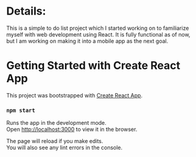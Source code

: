 # Details:
This is a simple to do list project which I started working on to familiarize myself with web development using React. It is fully functional as of now, but I am working on making it into a mobile app as the next goal.






# Getting Started with Create React App

This project was bootstrapped with [Create React App](https://github.com/facebook/create-react-app).

### `npm start`

Runs the app in the development mode.\
Open [http://localhost:3000](http://localhost:3000) to view it in the browser.

The page will reload if you make edits.\
You will also see any lint errors in the console.
